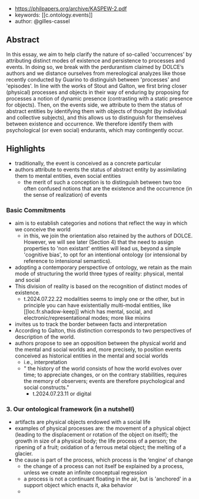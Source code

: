 
- https://philpapers.org/archive/KASPEW-2.pdf
- keywords: [[c.ontology.events]] 
- author: @gilles-cassel

## Abstract

In this essay, we aim to help clarify the nature of so-called 'occurrences' by attributing distinct modes of existence and persistence to processes and events. In doing so, we break with the perdurantism claimed by DOLCE’s authors and we distance ourselves from mereological analyzes like those recently conducted by Guarino to distinguish between 'processes' and 'episodes'. In line with the works of Stout and Galton, we first bring closer (physical) processes and objects in their way of enduring by proposing for processes a notion of dynamic presence (contrasting with a static presence for objects). Then, on the events side, we attribute to them the status of abstract entities by identifying them with objects of thought (by individual and collective subjects), and this allows us to distinguish for themselves between existence and occurrence. We therefore identify them with psychological (or even social) endurants, which may contingently occur.

## Highlights

- traditionally, the event is conceived as a concrete particular 
- authors attribute to events the status of abstract entity by assimilating them to mental entities, even social entities
  - the merit of such a conception is to distinguish between two too often confused notions that are the existence and the occurrence (in the sense of realization) of events

### Basic Commitments

- aim is to establish categories and notions that reflect the way in which we conceive the world
  - in this, we join the orientation also retained by the authors of DOLCE. However, we will see later (Section 4) that the need to assign properties to 'non existant' entities will lead us, beyond a simple 'cognitive bias', to opt for an intentional ontology (or intensional by reference to intensional semantics).
- adopting a contemporary perspective of ontology, we retain as the main mode of structuring the world three types of reality: physical, mental and social
- This division of reality is based on the recognition of distinct modes of existence.
  - t.2024.07.22.22 modalities seems to imply one or the other, but in principle you can have existentially multi-modal entities, like [[loc.fr.shadow-keep]] which has mental, social, and electronic/representational modes; more like mixins
- invites us to track the border between facts and interpretation
- According to Galton, this distinction corresponds to two perspectives of description of the world. 
- authors propose to see an opposition between the physical world and the mental and social worlds and, more precisely, to position events conceived as historical entities in the mental and social worlds
  - i.e., interpretation
  - " the history of the world consists of how the world evolves over time; to appreciate changes, or on the contrary stabilities, requires the memory of observers; events are therefore psychological and social constructs."
    - t.2024.07.23.11 or digital

### 3. Our ontological framework (in a nutshell)

- artifacts are physical objects endowed with a social life
- examples of physical processes are: the movement of a physical object (leading to the displacement or rotation of the object on itself); the growth in size of a physical body; the life process of a person; the ripening of a fruit; oxidation of a ferrous metal object; the melting of a glacier.
- the cause is part of the process, which process is the ‘engine’ of change
  -  the change of a process can not itself be explained by a process, unless we create an infinite conceptual regression
  -  a process is not a continuant floating in the air, but is 'anchored' in a support object which enacts it, aka behavior
  - 
